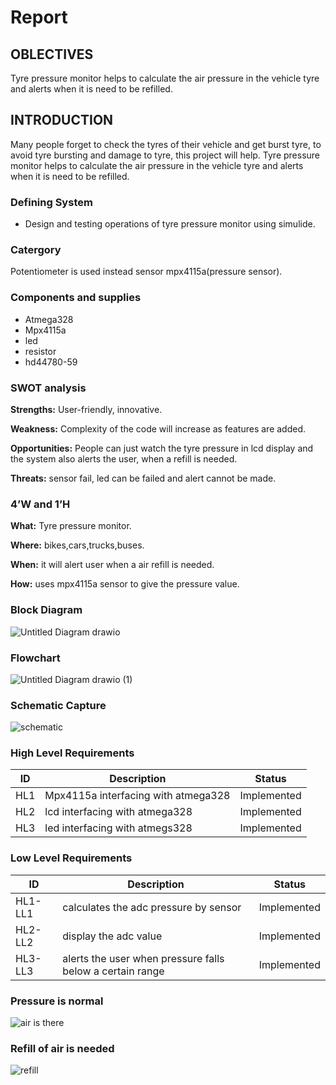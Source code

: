 # Report
## OBLECTIVES
Tyre pressure monitor helps to calculate the air pressure in the vehicle tyre and alerts when it is need to be refilled. 
## INTRODUCTION
Many people forget to check the tyres of their vehicle and get burst tyre, to avoid tyre bursting and damage to tyre, this project will help. Tyre pressure monitor helps to calculate the air pressure in the vehicle tyre and alerts when it is need to be refilled. 
### Defining System
* Design and testing operations of tyre pressure monitor using simulide.
### Catergory
Potentiometer is used instead sensor mpx4115a(pressure sensor). 
### Components and supplies
* Atmega328
* Mpx4115a
* led
* resistor
* hd44780-59
### SWOT analysis
**Strengths:** User-friendly, innovative.

**Weakness:** Complexity of the code will increase as features are added.

**Opportunities:** People can just watch the tyre pressure in lcd display and the system also alerts the user, when a refill is needed.

**Threats:** sensor fail, led can be failed and alert cannot be made.
### 4’W and 1’H
**What:** Tyre pressure monitor.

**Where:** bikes,cars,trucks,buses.

**When:** it will alert user when a air refill is needed.

**How:** uses mpx4115a sensor to give the pressure value.
### Block Diagram
![Untitled Diagram drawio](https://user-images.githubusercontent.com/101464023/164989288-8708e0f1-ce4b-4f9a-b5a3-deccd663124b.png)
### Flowchart
![Untitled Diagram drawio (1)](https://user-images.githubusercontent.com/101464023/164989299-340bac3d-f0f3-4c97-b5cb-d479ca4356ed.png)
### Schematic Capture
![schematic](https://user-images.githubusercontent.com/101464023/164989372-1c541093-9eaf-41bb-9106-3982ab3a9569.png)
### High Level Requirements
| ID | Description | Status |
| --- | --- | --- |
| HL1 | Mpx4115a interfacing with atmega328 | Implemented |
| HL2 | lcd interfacing with atmega328 | Implemented |
| HL3 | led interfacing with atmegs328 | Implemented |
### Low Level Requirements
| ID | Description | Status |
| --- | --- | --- |
| HL1-LL1 | calculates the adc pressure by sensor | Implemented |
| HL2-LL2 | display the adc value | Implemented |
| HL3-LL3 | alerts the user when pressure falls below a certain range | Implemented |
### Pressure is normal
![air is there](https://user-images.githubusercontent.com/101464023/164989388-c15fba7e-8644-4adf-bd04-59f8f02c15c5.png)
### Refill of air is needed
![refill](https://user-images.githubusercontent.com/101464023/164989389-156eb975-bd58-434a-81d2-66348b79fba8.png)
